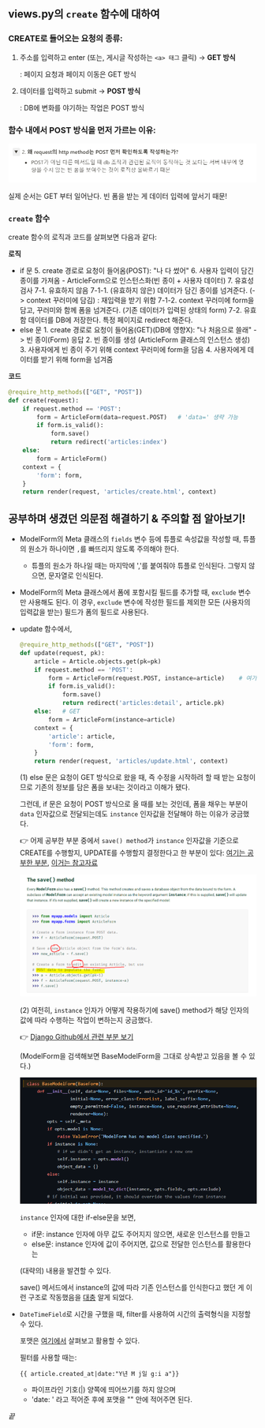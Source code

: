 ## views.py의 `create` 함수에 대하여

### CREATE로 들어오는 요청의 종류:

1. 주소를 입력하고 enter (또는, 게시글 작성하는 `<a> 태그` 클릭) → **GET 방식**

   : 페이지 요청과 페이지 이동은 GET 방식

2. 데이터를 입력하고 submit → **POST 방식**

   : DB에 변화를 야기하는 작업은 POST 방식

### 함수 내에서 POST 방식을 먼저 가르는 이유:

<img src="DjangoForm_mystudy.assets/캡처.PNG" alt="캡처" style="zoom:61%;" />

실제 순서는 GET 부터 일어난다. 빈 폼을 받는 게 데이터 입력에 앞서기 때문!

### `create` 함수

create 함수의 로직과 코드를 살펴보면 다음과 같다:

**로직**

- if 문
         5. create 경로로 요청이 들어옴(POST): "나 다 썼어"
         6. 사용자 입력이 담긴 종이를 가져옴 - ArticleForm으로 인스턴스화(빈 종이 + 사용자 데이터)
         7. 유효성 검사
             7-1. 유효하지 않음
                 7-1-1. (유효하지 않은) 데이터가 담긴 종이를 넘겨준다. (-> context 꾸러미에 담김)
                 : 재입력을 받기 위함
                 7-1-2.  context 꾸러미에 form을 담고, 꾸러미와 함께 폼을 넘겨준다.
                 (기존 데이터가 입력된 상태의 form)
             7-2. 유효함
                 데이터를 DB에 저장한다.
                 특정 페이지로 redirect 해준다.
- else 문
         1. create 경로로 요청이 들어옴(GET)(DB에 영향X): "나 처음으로 쓸래" -> 빈 종이(Form) 응답
         2. 빈 종이를 생성 (ArticleForm 클래스의 인스턴스 생성)
         3. 사용자에게 빈 종이 주기 위해 context 꾸러미에 form을 담음
         4. 사용자에게 데이터를 받기 위해 form을 넘겨줌

**코드**

```python
@require_http_methods(["GET", "POST"])
def create(request):
    if request.method == 'POST':
        form = ArticleForm(data=request.POST)   # 'data=' 생략 가능
        if form.is_valid():
            form.save()
            return redirect('articles:index')
    else: 
        form = ArticleForm()
    context = {
        'form': form,
    }
    return render(request, 'articles/create.html', context)
```

## 공부하며 생겼던 의문점 해결하기 & 주의할 점 알아보기!

- ModelForm의 Meta 클래스의 `fields` 변수 등에 튜플로 속성값을 작성할 때, 튜플의 원소가 하나이면 `,`를 빠뜨리지 않도록 주의해야 한다.

  - 튜플의 원소가 하나일 때는 마지막에 ','를 붙여줘야 튜플로 인식된다. 그렇지 않으면, 문자열로 인식된다.

- ModelForm의 Meta 클래스에서 폼에 포함시킬 필드를 추가할 때, `exclude` 변수만 사용해도 된다. 이 경우, `exclude` 변수에 작성한 필드를 제외한 모든 (사용자의 입력값을 받는) 필드가 폼의 필드로 사용된다.

- update 함수에서, 

  ```python
  @require_http_methods(["GET", "POST"])
  def update(request, pk):
      article = Article.objects.get(pk=pk)
      if request.method == 'POST':
          form = ArticleForm(request.POST, instance=article)	# 여기!
          if form.is_valid():
              form.save()
              return redirect('articles:detail', article.pk)
      else:   # GET
          form = ArticleForm(instance=article)
      context = {
          'article': article,
          'form': form,
      }
      return render(request, 'articles/update.html', context)
  ```

  (1) else 문은 요청이 GET 방식으로 왔을 때, 즉 수정을 시작하려 할 때 받는 요청이므로 기존의 정보를 담은 폼을 보내는 것이라고 이해가 됐다.

  그런데, if 문은 요청이 POST 방식으로 올 때를 보는 것인데, 폼을 채우는 부분이 `data` 인자값으로 전달되는데도 `instance` 인자값을 전달해야 하는 이유가 궁금했다.

  👉 어제 공부한 부분 중에서 `save() method`가 `instance` 인자값을 기준으로 CREATE를 수행할지, UPDATE를 수행할지 결정한다고 한 부분이 있다: [여기는 공부한 부분](https://velog.io/@minchae9/Django-3-Form#update-%E2%87%A2-%ED%82%A4%EC%9B%8C%EB%93%9C-%EC%9D%B8%EC%9E%90-instance), [이거는 참고자료](https://docs.djangoproject.com/en/3.2/topics/forms/modelforms/#the-save-method)

  <img src="DjangoForm_mystudy.assets/instance.PNG" alt="instance" style="zoom:61%;" />

  (2) 여전히, `instance` 인자가 어떻게 작용하기에 save() method가 해당 인자의 값에 따라 수행하는 작업이 변하는지 궁금했다.

  👉 [Django Github에서 관련 부분 보기](https://github.com/django/django/blob/3921b1c6d24c9d5a60e5f5f83c9a394104089c21/django/forms/models.py#L286)

  (ModelForm을 검색해보면 BaseModelForm을 그대로 상속받고 있음을 볼 수 있다.)

  <img src="DjangoForm_mystudy.assets/modelform arguments.PNG" alt="modelform arguments" style="zoom: 80%;" />

  `instance` 인자에 대한 if-else문을 보면,

  - if문: instance 인자에 아무 값도 주어지지 않으면, 새로운 인스턴스를 만들고
  - else문: instance 인자에 값이 주어지면, 값으로 전달한 인스턴스를 활용한다는

  (대략의) 내용을 발견할 수 있다. 

  save() 메서드에서 instance의 값에 따라 기존 인스턴스를 인식한다고 했던 게 이런 구조로 작동했음을 <u>대충</u> 알게 되었다. 

- `DateTimeField`로 시간을 구했을 때, filter를 사용하여 시간의 출력형식을 지정할 수 있다.

  포맷은 [여기에서](https://docs.djangoproject.com/en/3.2/ref/templates/builtins/#date) 살펴보고 활용할 수 있다.

  필터를 사용할 때는:

  ```django
  {{ article.created_at|date:"Y년 M j일 g:i a"}}
  ```

  - 파이프라인 기호(|) 양쪽에 띄어쓰기를 하지 않으며
  - 'date: ' 라고 적어준 후에 포맷을 "" 안에 적어주면 된다.

*끝*